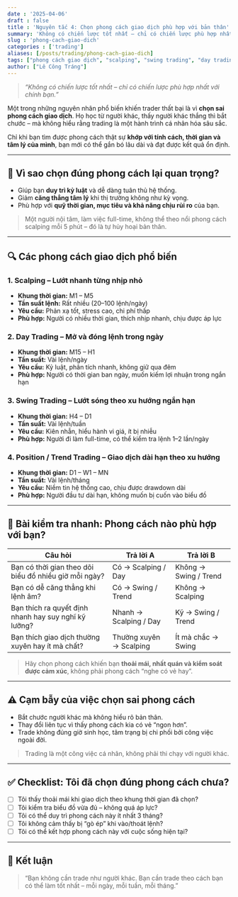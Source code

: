 ```yaml
---
date : '2025-04-06'
draft : false
title : 'Nguyên tắc 4: Chọn phong cách giao dịch phù hợp với bản thân'
summary: 'Không có chiến lược tốt nhất – chỉ có chiến lược phù hợp nhất với chính bạn'
slug : 'phong-cach-giao-dich'
categories : ['trading']
aliases: [/posts/trading/phong-cach-giao-dich]
tags: ["phong cách giao dịch", "scalping", "swing trading", "day trading", "position trading"]
author: ["Lê Công Tráng"]
---
```



> _“Không có chiến lược tốt nhất – chỉ có chiến lược phù hợp nhất với chính bạn.”_

Một trong những nguyên nhân phổ biến khiến trader thất bại là vì **chọn sai phong cách giao dịch**. Họ học từ người khác, thấy người khác thắng thì bắt chước – mà không hiểu rằng trading là một hành trình cá nhân hóa sâu sắc.

Chỉ khi bạn tìm được phong cách thật sự **khớp với tính cách, thời gian và tâm lý của mình**, bạn mới có thể gắn bó lâu dài và đạt được kết quả ổn định.

---

## 📌 Vì sao chọn đúng phong cách lại quan trọng?

- Giúp bạn **duy trì kỷ luật** và dễ dàng tuân thủ hệ thống.
- Giảm **căng thẳng tâm lý** khi thị trường không như kỳ vọng.
- Phù hợp với **quỹ thời gian, mục tiêu và khả năng chịu rủi ro** của bạn.

> Một người nội tâm, làm việc full-time, không thể theo nổi phong cách scalping mỗi 5 phút – đó là tự hủy hoại bản thân.

---

## 🔍 Các phong cách giao dịch phổ biến

### 1. **Scalping** – Lướt nhanh từng nhịp nhỏ

- **Khung thời gian:** M1 – M5  
- **Tần suất lệnh:** Rất nhiều (20–100 lệnh/ngày)  
- **Yêu cầu:** Phản xạ tốt, stress cao, chi phí thấp  
- **Phù hợp:** Người có nhiều thời gian, thích nhịp nhanh, chịu được áp lực

### 2. **Day Trading** – Mở và đóng lệnh trong ngày

- **Khung thời gian:** M15 – H1  
- **Tần suất:** Vài lệnh/ngày  
- **Yêu cầu:** Kỷ luật, phân tích nhanh, không giữ qua đêm  
- **Phù hợp:** Người có thời gian ban ngày, muốn kiếm lợi nhuận trong ngắn hạn

### 3. **Swing Trading** – Lướt sóng theo xu hướng ngắn hạn

- **Khung thời gian:** H4 – D1  
- **Tần suất:** Vài lệnh/tuần  
- **Yêu cầu:** Kiên nhẫn, hiểu hành vi giá, ít bị nhiễu  
- **Phù hợp:** Người đi làm full-time, có thể kiểm tra lệnh 1–2 lần/ngày

### 4. **Position / Trend Trading** – Giao dịch dài hạn theo xu hướng

- **Khung thời gian:** D1 – W1 – MN  
- **Tần suất:** Vài lệnh/tháng  
- **Yêu cầu:** Niềm tin hệ thống cao, chịu được drawdown dài  
- **Phù hợp:** Người đầu tư dài hạn, không muốn bị cuốn vào biểu đồ

---

## 🧠 Bài kiểm tra nhanh: Phong cách nào phù hợp với bạn?

| Câu hỏi | Trả lời A | Trả lời B |
|--------|-----------|-----------|
| Bạn có thời gian theo dõi biểu đồ nhiều giờ mỗi ngày? | Có → Scalping / Day | Không → Swing / Trend |
| Bạn có dễ căng thẳng khi lệnh âm? | Có → Swing / Trend | Không → Scalping |
| Bạn thích ra quyết định nhanh hay suy nghĩ kỹ lưỡng? | Nhanh → Scalping / Day | Kỹ → Swing / Trend |
| Bạn thích giao dịch thường xuyên hay ít mà chất? | Thường xuyên → Scalping | Ít mà chắc → Swing |

> Hãy chọn phong cách khiến bạn **thoải mái, nhất quán và kiểm soát được cảm xúc**, không phải phong cách “nghe có vẻ hay”.

---

## ⚠️ Cạm bẫy của việc chọn sai phong cách

- Bắt chước người khác mà không hiểu rõ bản thân.
- Thay đổi liên tục vì thấy phong cách kia có vẻ “ngon hơn”.
- Trade không đúng giờ sinh học, tâm trạng bị chi phối bởi công việc ngoài đời.

> Trading là một công việc cá nhân, không phải thi chạy với người khác.

---

## ✅ Checklist: Tôi đã chọn đúng phong cách chưa?

- [ ] Tôi thấy thoải mái khi giao dịch theo khung thời gian đã chọn?  
- [ ] Tôi kiểm tra biểu đồ vừa đủ – không quá áp lực?  
- [ ] Tôi có thể duy trì phong cách này ít nhất 3 tháng?  
- [ ] Tôi không cảm thấy bị “gò ép” khi vào/thoát lệnh?  
- [ ] Tôi có thể kết hợp phong cách này với cuộc sống hiện tại?

---

## 🎯 Kết luận

> “Bạn không cần trade như người khác. Bạn cần trade theo cách bạn có thể làm tốt nhất – mỗi ngày, mỗi tuần, mỗi tháng.”
